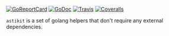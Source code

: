 [![GoReportCard](http://goreportcard.com/badge/github.com/asticode/go-astikit)](http://goreportcard.com/report/github.com/asticode/go-astikit)
[![GoDoc](https://godoc.org/github.com/asticode/go-astikit?status.svg)](https://godoc.org/github.com/asticode/go-astikit)
[![Travis](https://travis-ci.org/asticode/go-astikit.svg?branch=master)](https://travis-ci.org/asticode/go-astikit#)
[![Coveralls](https://coveralls.io/repos/github/asticode/go-astikit/badge.svg?branch=master)](https://coveralls.io/github/asticode/go-astikit)

`astikit` is a set of golang helpers that don't require any external dependencies.